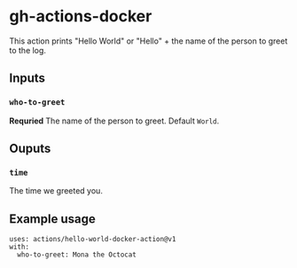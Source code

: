 # gh-actions-docker

This action prints "Hello World" or "Hello" + the name of the person to greet to the log.

## Inputs

### `who-to-greet`

**Requried** The name of the person to greet. Default `World`.

## Ouputs

### `time`

The time we greeted you.

## Example usage

```
uses: actions/hello-world-docker-action@v1
with:
  who-to-greet: Mona the Octocat
```
